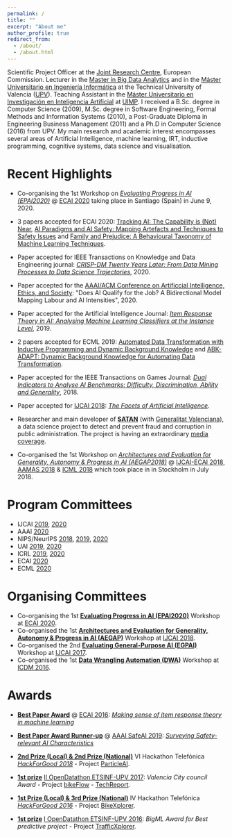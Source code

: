 ```yaml
---
permalink: /
title: ""
excerpt: "About me"
author_profile: true
redirect_from: 
  - /about/
  - /about.html
---
```


Scientific Project Officer at the [Joint Research Centre](https://ec.europa.eu/jrc/en/about/jrc-site/seville), European Commission. Lecturer in the [Master in Big Data Analytics](http://bigdata.inf.upv.es/) and in the [Máster Universitario en Ingeniería Informática](http://muiinf.webs.upv.es/) at the Technical University of Valencia ([UPV](http://www.upv.es/)). Teaching Assistant in the [Máster Universitario en Investigación en Inteligencia Artificial](http://www.uimp.es/postgrado/estudios/fichaestudio.php?plan=P03S&any=2016-17&verasi=N&lan=es) at [UIMP](http://www.uimp.es/). I received a B.Sc. degree in Computer Science (2009), M.Sc. degree in Software Engineering, Formal Methods and Information Systems (2010), a Post-Graduate Diploma in Engineering Business Management (2011) and a Ph.D in Computer Science (2016) from UPV. My main research and academic interest encompasses several areas of Artificial Intelligence, machine learning, IRT, inductive programming, cognitive systems, data science and visualisation. 

Recent Highlights
======

* Co-organising the 1st Workshop on *[Evaluating Progress in AI (EPAI2020)](http://dmip.webs.upv.es/EPAI2020/)*  @ [ECAI 2020](http://ecai2020.eu/) taking place in Santiago (Spain) in June 9, 2020.

* 3 papers accepted for ECAI 2020:  [Tracking AI: The Capability is (Not) Near](),  [AI Paradigms and AI Safety: Mapping Artefacts and Techniques to Safety Issues]() and [Family and Prejudice: A Behavioural Taxonomy of Machine Learning Techniques]().

* Paper accepted for IEEE Transactions on Knowledge and Data Engineering journal: [*CRISP-DM Twenty Years Later: From Data Mining Processes to Data Science Trajectories*](https://doi.org/10.1109/TKDE.2019.2962680), 2020.

* Paper accepted for the [AAAI/ACM Conference on Artificcial Intelligence, Ethics, and Society](https://www.aies-conference.com/2020/): "Does AI Qualify for the Job? A Bidirectional Model Mapping Labour and AI Intensities", 2020.

* Paper accepted for the Artificial Intelligence Journal: [*Item Response Theory in AI: Analysing Machine Learning Classifiers at the Instance Level*](https://authors.elsevier.com/a/1YWua-c5NdLy), 2019.

* 2 papers accepted for ECML 2019:  [Automated Data Transformation with Inductive Programming and Dynamic Background Knowledge](https://doi.org/10.1007/978-3-030-46133-1_44) and [ABK-ADAPT: Dynamic Background Knowledge for Automating Data Transformation](https://doi.org/10.1007/978-3-030-46133-1_45).

* Paper accepted for the  IEEE Transactions on Games Journal: [*Dual Indicators to Analyse AI Benchmarks: Difficulty, Discrimination, Ability and Generality*](https://doi.org/10.1109/TG.2018.2883773), 2018.

* Paper accepted for [IJCAI 2018](https://www.ijcai-18.org/): [*The Facets of Artificial Intelligence*](https://www.ijcai.org/proceedings/2018/718). 

* Researcher and main developer of [**SATAN**](https://safe-tools.dsic.upv.es/shiny/saler/) (with [Generalitat Valenciana](https://safe-tools.dsic.upv.es/shiny/saler/)), a data science project to detect and prevent fraud and corruption in public administration. The project is having  an extraordinary [media coverage](https://www.google.com/search?safe=off&biw=1920&bih=969&tbm=nws&ei=QgFUXP-PBISAur4PrqKCqAU&q=SATAN+sistema+alertas+generalitat+valenciana+&oq=SATAN+sistema+alertas+generalitat+valenciana+&gs_l=psy-ab.3...25935.31932.0.32104.17.17.0.0.0.0.110.1520.13j4.17.0....0...1c.1.64.psy-ab..4.1.96...33i10k1.0.VJ2Jg4ik1bE).  

* Co-organised  the 1st Workshop on *[Architectures and Evaluation for Generality, Autonomy & Progress in AI (AEGAP2018)](http://cadia.ru.is/workshops/aegap2018/)*  @ [IJCAI-ECAI 2018](https://www.ijcai-18.org/), [AAMAS 2018](http://celweb.vuse.vanderbilt.edu/aamas18/) & [ICML 2018](https://icml.cc/) which took place in in Stockholm in July 2018.
		




Program Committees
======

* IJCAI [2019](https://ijcai19.org/), [2020](https://ijcai20.org/)
* AAAI [2020](https://aaai.org/Conferences/AAAI-20/)
* NIPS/NeurIPS [2018](https://nips.cc/Conferences/2018), [2019](https://nips.cc/Conferences/2019), [2020](https://nips.cc/Conferences/2020)
* UAI [2019](http://auai.org/uai2019/), [2020](http://www.auai.org/uai2020/)
* ICRL [2019](https://iclr.cc/Conferences/2019), [2020](https://iclr.cc/)
* ECAI [2020](http://ecai2020.eu/)
* ECML [2020](https://ecmlpkdd2020.net/)



Organising Committees
======

* Co-organising the 1st [**Evaluating Progress in AI (EPAI2020)**](http://dmip.webs.upv.es/EPAI2020/) Workshop at [ECAI 2020](http://ecai2020.eu/).
* Co-organised the 1st [**Architectures and Evaluation for Generality, Autonomy & Progress in AI (AEGAP)**](http://cadia.ru.is/workshops/aegap2018/) Workshop at [IJCAI 2018](https://www.ijcai-18.org/).
* Co-organised the 2nd [**Evaluating General-Purpose AI (EGPAI)**](http://dmip.webs.upv.es/EGPAI2017/) Workshop at [IJCAI 2017]().
* Co-organised the 1st [**Data Wrangling Automation (DWA)**](http://dmip.webs.upv.es/DWA2016/) Workshop at [ICDM 2016]().


Awards
======

* [**Best Paper Award**]() @ [ECAI 2016](http://www.ecai2016.org): [*Making sense of item response theory in machine learning*](http://ebooks.iospress.com/volumearticle/44867)

* [**Best Paper Award Runner-up**](https://www.cser.ac.uk/news/safeai-workshop/) @ [AAAI SafeAI 2019](https://safeai.webs.upv.es/): [*Surveying Safety-relevant AI Characteristics*](http://ceur-ws.org/Vol-2301/paper_22.pdf)


* <a href="http://www.upv.es/noticias-upv/noticia-10040-hackforgood-gl-es.html"><b>2nd Prize (Local) & 2nd Prize (National)</b></a> VI Hackathon Telef&oacute;nica <em><a href="http://hackforgood.net/">HackForGood 2018</a></em> - Project <a href="http://users.dsic.upv.es/~flip/particleAI/">ParticleAI</a>.

* <a href="http://noticias.inf.upv.es/?p=7962"><b>1st prize</b></a> <a href="http://dataupv.webs.upv.es/ii-opendatathon-etsinf-upv/">II OpenDatathon ETSINF-UPV 2017</a>: <em>Valencia City council Award</em> - Project <a href="http://safe-tools.dsic.upv.es/bikeflow/"> bikeFlow</a> - <a href="./papers/fmartinez_BikeFlow_TR.pdf">TechReport</a>.

* <a href="http://hackforgood.net/el-resumen-de-hackforgood-2016/"><b>1st Prize (Local) & 3rd Prize (National)</b></a> IV Hackathon Telef&oacute;nica <em><a href="http://hackforgood.net/">HackForGood 2016</a></em> - Project <a href="http://users.dsic.upv.es/~flip/bikeXplorer/">BikeXplorer</a>.					

* <a href="http://noticias.inf.upv.es/?p=7962"><b>1st prize</b></a> <a href="http://dataupv.webs.upv.es/i-opendatathon-etsinf-upv/">I OpenDatathon ETSINF-UPV 2016</a>: <em>BigML Award for Best predictive project</em> - Project <a href="http://users.dsic.upv.es/~flip/trafico/">TrafficXplorer</a>.

